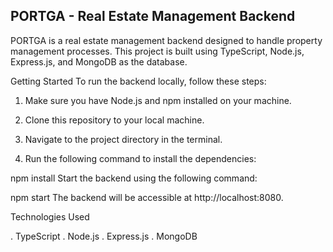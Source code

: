 <h2>PORTGA - Real Estate Management Backend</h2>
PORTGA is a real estate management backend designed to handle property management processes. This project is built using TypeScript, Node.js, Express.js, and MongoDB as the database.

Getting Started
To run the backend locally, follow these steps:

1. Make sure you have Node.js and npm installed on your machine.

2. Clone this repository to your local machine.

3. Navigate to the project directory in the terminal.

4. Run the following command to install the dependencies:


npm install
Start the backend using the following command:


npm start
The backend will be accessible at http://localhost:8080.

Technologies Used

. TypeScript
. Node.js
. Express.js
. MongoDB

